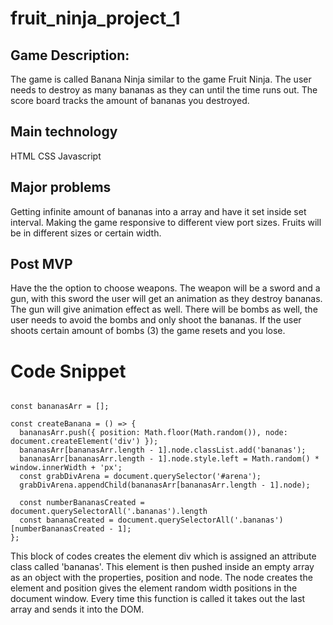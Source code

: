 # fruit_ninja_project_1


## Game Description:

The game is called Banana Ninja similar to the game Fruit Ninja.
The user needs to destroy as many bananas as they can until the time runs out.
The score board tracks the amount of bananas you destroyed.

## Main technology

HTML
CSS
Javascript

## Major problems
Getting infinite amount of bananas into a array and have it set inside set interval.
Making the game responsive to different view port sizes. Fruits will be in different sizes or certain width.


## Post MVP

Have the the option to choose weapons. The weapon will be a sword and a gun, with this sword the user will get an animation as they destroy bananas. The gun will give animation effect as well. There will be bombs as well, the user needs to avoid the bombs and only shoot the bananas. If the user shoots certain amount of bombs (3) the game resets and you lose.

# Code Snippet
```

const bananasArr = [];

const createBanana = () => {
  bananasArr.push({ position: Math.floor(Math.random()), node: document.createElement('div') });
  bananasArr[bananasArr.length - 1].node.classList.add('bananas');
  bananasArr[bananasArr.length - 1].node.style.left = Math.random() * window.innerWidth + 'px';
  const grabDivArena = document.querySelector('#arena');
  grabDivArena.appendChild(bananasArr[bananasArr.length - 1].node);

  const numberBananasCreated = document.querySelectorAll('.bananas').length
  const bananaCreated = document.querySelectorAll('.bananas')[numberBananasCreated - 1];
};

```
This block of codes creates the element div which is assigned an attribute class called 'bananas'. This element is then pushed inside an empty array as an object with the properties, position and node. The node creates the element and position gives the element random width positions in the document window. Every time this function is called it takes out the last array and sends it into the DOM. 
